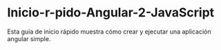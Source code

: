 # Inicio-r-pido-Angular-2-JavaScript
Esta guía de inicio rápido muestra cómo crear y ejecutar una aplicación angular simple.
